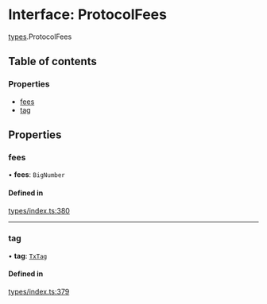 # Interface: ProtocolFees

[types](../wiki/types).ProtocolFees

## Table of contents

### Properties

- [fees](../wiki/types.ProtocolFees#fees)
- [tag](../wiki/types.ProtocolFees#tag)

## Properties

### fees

• **fees**: `BigNumber`

#### Defined in

[types/index.ts:380](https://github.com/PolymeshAssociation/polymesh-sdk/blob/07a4c5b0/src/types/index.ts#L380)

___

### tag

• **tag**: [`TxTag`](../wiki/generated.types#txtag)

#### Defined in

[types/index.ts:379](https://github.com/PolymeshAssociation/polymesh-sdk/blob/07a4c5b0/src/types/index.ts#L379)
